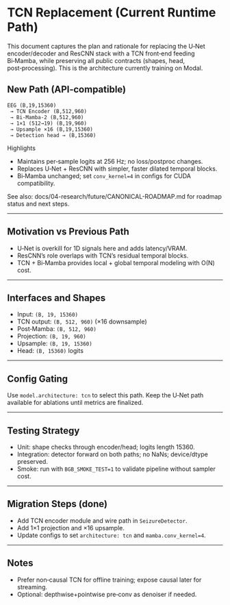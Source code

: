 # TCN Replacement (Current Runtime Path)

This document captures the plan and rationale for replacing the U‑Net encoder/decoder and ResCNN stack with a TCN front‑end feeding Bi‑Mamba, while preserving all public contracts (shapes, head, post‑processing). This is the architecture currently training on Modal.

## New Path (API‑compatible)
```
EEG (B,19,15360)
 → TCN Encoder (B,512,960)
 → Bi‑Mamba‑2 (B,512,960)
 → 1×1 (512→19) (B,19,960)
 → Upsample ×16 (B,19,15360)
 → Detection head → (B,15360)
```

Highlights
- Maintains per‑sample logits at 256 Hz; no loss/postproc changes.
- Replaces U‑Net + ResCNN with simpler, faster dilated temporal blocks.
- Bi‑Mamba unchanged; set `conv_kernel=4` in configs for CUDA compatibility.

See also: docs/04-research/future/CANONICAL-ROADMAP.md for roadmap status and next steps.

---

## Motivation vs Previous Path
- U‑Net is overkill for 1D signals here and adds latency/VRAM.
- ResCNN’s role overlaps with TCN’s residual temporal blocks.
- TCN + Bi‑Mamba provides local + global temporal modeling with O(N) cost.

---

## Interfaces and Shapes
- Input: `(B, 19, 15360)`
- TCN output: `(B, 512, 960)` (×16 downsample)
- Post‑Mamba: `(B, 512, 960)`
- Projection: `(B, 19, 960)`
- Upsample: `(B, 19, 15360)`
- Head: `(B, 15360)` logits

---

## Config Gating
Use `model.architecture: tcn` to select this path. Keep the U‑Net path available for ablations until metrics are finalized.

---

## Testing Strategy
- Unit: shape checks through encoder/head; logits length 15360.
- Integration: detector forward on both paths; no NaNs; device/dtype preserved.
- Smoke: run with `BGB_SMOKE_TEST=1` to validate pipeline without sampler cost.

---

## Migration Steps (done)
- Add TCN encoder module and wire path in `SeizureDetector`.
- Add 1×1 projection and ×16 upsample.
- Update configs to set `architecture: tcn` and `mamba.conv_kernel=4`.

---

## Notes
- Prefer non‑causal TCN for offline training; expose causal later for streaming.
- Optional: depthwise+pointwise pre‑conv as denoiser if needed.


